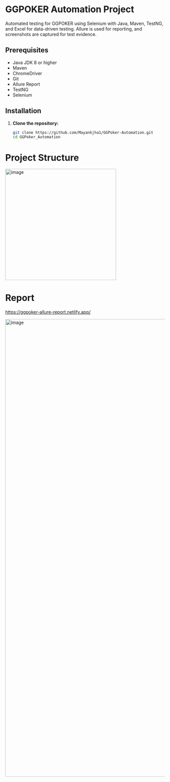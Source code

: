 # GGPOKER Automation Project

Automated testing for GGPOKER using Selenium with Java, Maven, TestNG, and Excel for data-driven testing. Allure is used for reporting, and screenshots are captured for test evidence.

## Prerequisites

- Java JDK 8 or higher
- Maven
- ChromeDriver
- Git
- Allure Report
- TestNG
- Selenium

## Installation

1. **Clone the repository:**

   ```bash
   git clone https://github.com/Mayankjha1/GGPoker-Automation.git
   cd GGPoker_Automation

# Project Structure
<img width="350" alt="image" src="https://github.com/Mayankjha1/GGPoker-Automation/assets/81032702/09142f44-78bb-46d7-bbce-e9c77074eed0">

# Report 
https://ggpoker-allure-report.netlify.app/

<img width="1440" alt="image" src="https://github.com/Mayankjha1/GGPoker-Automation/assets/81032702/e396384f-78f5-4b83-b1ea-a3fda50e13ff">


